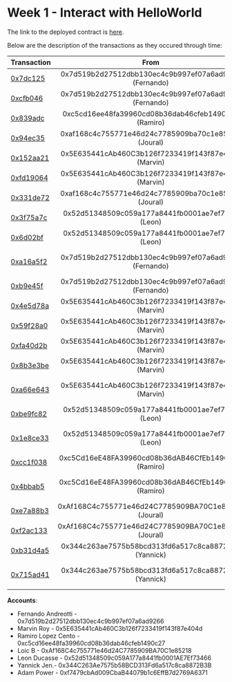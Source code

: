 Week 1 - Interact with HelloWorld
===========================


The link to the deployed contract is [here](https://goerli.etherscan.io/address/0xf743455e4899096fadca47f760714b2a15ef3091).

Below are the description of the transactions as they occured through time:

|Transaction      | From     | Explanation      |
| :---            | :---:    |   :---:          |
| [0x7dc125](https://goerli.etherscan.io/tx/0x7dc125f8cc6d3129471b689ee21c263f3c4b20487b21bbeb5872339d3e752d59) | 0x7d519b2d27512dbb130ec4c9b997ef07a6ad9266 (Fernando) |  Contract Creation at address 0xf743455E4899096faDcA47f760714B2a15eF3091 |
| [0xcfb046](https://goerli.etherscan.io/tx/0xcfb04682e011efd6888ec1d8205ca091b8dfa5ffa21a05a99680e3139844eb58) | 0x7d519b2d27512dbb130ec4c9b997ef07a6ad9266 (Fernando) | Ran setText with value "Hello from Fernando!" |
| [0x839adc](https://goerli.etherscan.io/tx/0x839adce79bc3f4fdbada9eaf8449630ff12f5bb37bffadd3b5ba51a26eb6903a) | 0xc5cd16ee48fa39960cd08b36dab46cfeb1490c27 (Ramiro) | *__Failed__* with error because trying to "setText" without ownership rights |
|[0x94ec35](https://goerli.etherscan.io/tx/0x94ec356d0d2e13e34211db349e034e5d490588cbe3ca432e37613f1082b636b2)| 0xaf168c4c755771e46d24c7785909ba70c1e85218 (Joural)| *__Failed__* with error because trying to transfer ownership without ownership rights |
| [0x152aa21](https://goerli.etherscan.io/tx/0x152aa2176601e5fafc4cc1523f31d51ec1578802f8e4ddbab1a3f391c9041a68) | 0x5E635441cAb460C3b126f7233419f143f87e404d (Marvin) | *__Failed__* with error because trying to "setText" without ownership rights. Will be reverted. |
| [0xfd19064](https://goerli.etherscan.io/tx/0xfd190646f32f9ed4a35ee2239c000a77aacb5651df6fec5c702e40b23954540e) | 0x5E635441cAb460C3b126f7233419f143f87e404d (Marvin) |  *__Failed__* because trying to transfer ownership without ownership rights |
| [0x331de72](https://goerli.etherscan.io/tx/0x331de7214cff268245c4e9710e005c55915dad337370f2871ad155c45c7c9522) |0xaf168c4c755771e46d24c7785909ba70c1e85218 (Joural) | *__Failed__* with error because trying to "setText" without ownership rights. Will be reverted. |
| [0x3f75a7c](https://goerli.etherscan.io/tx/0x3f75a7cddd4a882c75216c344089c70d7ae7ea3ba21ff3774f079a915024cd5e) | 0x52d51348509c059a177a8441fb0001ae7ef7346 (Leon) | *__Failed__*: Ran setText with value "will be reverted bc not owner" |
| [0x6d02bf](https://goerli.etherscan.io/tx/0x6d02bf6b70850b7e77646e52e627ba132d3ee36393f7708cabdd96b3b9986f49) | 0x52d51348509c059a177a8441fb0001ae7ef7346 (Leon) | *__Failed__*: Transfered ownership bc not the owner|
| [0xa16a5f2](https://goerli.etherscan.io/tx/0xa16a5f2aba88dc905d976da0a8ab89f8887968b0d33afb79461e6a310eb6aeab) | 0x7d519b2d27512dbb130ec4c9b997ef07a6ad9266 (Fernando) | Transferred ownership to 0x5E635441cAb460C3b126f7233419f143f87e404d (Marvin) |
| [0xb9e45f](https://goerli.etherscan.io/tx/0xb9e45f762e03532b5a1d193f30ba8fe7b77b9c5313b4a5181acd6040a2655c3c) | 0x7d519b2d27512dbb130ec4c9b997ef07a6ad9266 (Fernando) | *__Failed__* with error because trying to "setText" without ownership rights. Will be reverted.  |
| [0x4e5d78a](https://goerli.etherscan.io/tx/0x4e5d78a3a536b9b38ac8b15d215f7368fab486e0e3389f8f1775316f723410af) | 0x5E635441cAb460C3b126f7233419f143f87e404d (Marvin) | Ran setText with value "Hey"|
| [0x59f28a0](https://goerli.etherscan.io/tx/0x59f28a0340b0fc4042bfce1c3abd29b7aae3e448b1156e10f9541ee3b0212df0) | 0x5E635441cAb460C3b126f7233419f143f87e404d (Marvin) | Ran setText with value "Amazing" |
| [0xfa40d2b](https://goerli.etherscan.io/tx/0xfa40d2b816bcbf3e380559166c2388e8c0b757415a6dd66de0a138c3f36ddea1) | 0x5E635441cAb460C3b126f7233419f143f87e404d (Marvin) | Ran setText with value "" |
| [0x8b3e3be](https://goerli.etherscan.io/tx/0x8b3e3beb45848d666ccbcfe6d3f9bbc76c4f9bade9ff5736251d3053af91f264) | 0x5E635441cAb460C3b126f7233419f143f87e404d (Marvin) | Ran setText with value "Let's go !" |
| [0xa66e643](https://goerli.etherscan.io/tx/0xa66e643fa5e6756e2581d5044a737462d0202577873fcf3c0018d9417a66cb86) | 0x5E635441cAb460C3b126f7233419f143f87e404d (Marvin) | Transfered ownership to 0x52d51348509c059A177a8441fb0001AE7Ef73466 (Leon)|
| [0xbe9fc82](https://goerli.etherscan.io/tx/0xbe9fc8260574c59f385b7ecab2a607711e1fbdd85ac864cb005ffcc6d311dfaa) | 0x52d51348509c059a177a8441fb0001ae7ef7346 (Leon) | Ran setText with value "Hey it's Leon" |
| [0x1e8ce33](https://goerli.etherscan.io/tx/0x1e8ce338c5f4445071e80fb1e400613ca4f9e7fb0c1e8484d1f48baf10d42aa3) | 0x52d51348509c059a177a8441fb0001ae7ef7346 (Leon) | Transfered ownership to 0xc5Cd16eE48FA39960cd08b36dAB46CfEb1490C27 (Ramiro) |
| [0xcc1f038](https://goerli.etherscan.io/tx/0xcc1f0385e0cd08df74e9a0a7cd284c0fb644c9c7193f859b9320311fae51cc11) | 0xc5Cd16eE48FA39960cd08b36dAB46CfEb1490C27 (Ramiro) | Ran setText with value "Hello from Ramiro" |
| [0x4bbab5](https://goerli.etherscan.io/tx/0x4bbab5d08af4a95bb4a8a5d6c6c7a57abcfa1faaf856e1503061171611ce5281) | 0xc5Cd16eE48FA39960cd08b36dAB46CfEb1490C27 (Ramiro) | Transfered ownership to 0xAf168C4c755771e46d24C7785909BA70C1e85218 (Joural)  |
| [0xe7a88b3](https://goerli.etherscan.io/tx/0xe7a88b34dc682d20e9fde760e2bd842a3559bc64f1ea2682f2429c5b9f6abfca) | 0xAf168C4c755771e46d24C7785909BA70C1e85218 (Joural) | Ran setText with value "life is great" |
| [0xf2ac133](https://goerli.etherscan.io/tx/0xf2ac13359bb77e763738e431d8821d6147d6c2e5dd74fbf1fad73274fd917e43) | 0xAf168C4c755771e46d24C7785909BA70C1e85218 (Joural) | Transfered ownership to 0x344C263Ae7575b58BCD313Fd6a517c8ca8872B3B |
| [0xb31d4a5](https://goerli.etherscan.io/tx/0xb31d4a557079e65529a2b95890cb54976afa480e8faef37ffff7f2d457e72e4a)         | 0x344c263ae7575b58bcd313fd6a517c8ca8872b3b (Yannick) | Ran setText with value "Let's rock!" |
| [0x715ad41](https://goerli.etherscan.io/tx/0x715ad41ba4077e7f9c09354c01cccd9ff88ae969e225b366f8ba3f29327112d7) | 0x344c263ae7575b58bcd313fd6a517c8ca8872b3b (Yannick) | Transfered ownership to 0xf7479cbAd009CbaB44079b1c6EffB7d2769A6371 (Adam) |



**Accounts**:
- Fernando Andreotti - 0x7d519b2d27512dbb130ec4c9b997ef07a6ad9266
- Marvin Roy - 0x5E635441cAb460C3b126f7233419f143f87e404d
- Ramiro Lopez Cento - 0xc5cd16ee48fa39960cd08b36dab46cfeb1490c27
- Loic B - 0xAf168C4c755771e46d24C7785909BA70C1e85218
- Leon Ducasse - 0x52d51348509c059A177a8441fb0001AE7Ef73466
- Yannick Jen.- 0x344C263Ae7575b58BCD313Fd6a517c8ca8872B3B
- Adam Power - 0xf7479cbAd009CbaB44079b1c6EffB7d2769A6371
